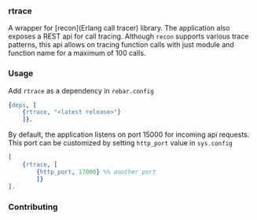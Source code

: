 ### rtrace
A wrapper for [recon](Erlang call tracer) library. The application also exposes a REST api for call tracing. Although `recon` supports various trace patterns, this api allows on tracing function calls with just module and function name for a maximum of 100 calls.

### Usage
Add `rtrace` as a dependency in `rebar.config`
```erlang
{deps, [
	{rtrace, "<latest release>"}
	]}.
```

By default, the application listens on port 15000 for incoming api requests. This port can be customized by setting `http_port` value in `sys.config`
```erlang
[
	{rtrace, [
		{http_port, 17000} %% another port
		]}
].
```

### Contributing
